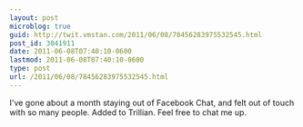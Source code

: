 ```yaml
---
layout: post
microblog: true
guid: http://twit.vmstan.com/2011/06/08/78456283975532545.html
post_id: 3041911
date: 2011-06-08T07:40:10-0600
lastmod: 2011-06-08T07:40:10-0600
type: post
url: /2011/06/08/78456283975532545.html
---
```

I've gone about a month staying out of Facebook Chat, and felt out of touch with so many people. Added to Trillian. Feel free to chat me up.
